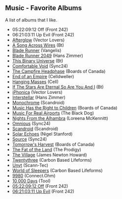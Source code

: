 ## Music - Favorite Albums

A list of albums that I like.

- 05:22:09:12 Off (Front 242)
- 06:21:03:11 Up Evil (Front 242)
- [Afterglow](https://amzn.to/2FdkCT9) (Vector Lovers)
- [A Song Across Wires](https://amzn.to/2Dy5FcJ) (Bt)
- [Blade Runner](https://amzn.to/2AYqHPh) (Vangelis)
- [Blade Runner 2049](https://amzn.to/2RLqd4L) (Hans Zimmer)
- [This Binary Universe](https://amzn.to/2RO8d9I) (Bt)
- [Comfortable Void](https://amzn.to/2Dx76It) (Sync24)
- [The Campfire Headphase](https://amzn.to/2FjQ8z1) (Boards of Canada)
- [End of an Empire](https://amzn.to/2RLoufN) (Celldweller)
- [Hanging Masses](https://amzn.to/2FgulZ8) (Cell)
- [If The Stars Are Eternal So Are You And I](https://amzn.to/2AYpVBR) (Bt)
- [iPhonica](https://amzn.to/2RLHeM4) (Vector Lovers)
- [Interstellar](https://amzn.to/2Dfm98E) (Hans Zimmer)
- [Monochrome](https://amzn.to/2OzHfRb) (Scandroid)
- [Music Has the Right to Children](https://amzn.to/2OFoCeG) (Boards of Canada)
- [Music For Real Airports](https://amzn.to/2RQ3uoc) (The Black Dog)
- [Nights From the Alhambra](https://amzn.to/2DymR22) (Loreena McKennitt)
- [Omnious](https://amzn.to/2FilI0h) (Sync24)
- [Scandroid](https://amzn.to/2AZ3xbO) (Scandroid)
- [Solar Echoes](https://amzn.to/2RQKciz) (Nigel Stanford)
- [Source](https://amzn.to/2DB5ddK) (Sync24)
- [Tomorrow's Harvest](https://amzn.to/2DyQCQk) (Boards of Canada)
- [The Fat of the Land](https://amzn.to/2ROUsYC) (The Prodigy)
- [The Village](https://amzn.to/2FfEFQZ) (James Newton Howard)
- [Twentythree](https://amzn.to/2AYDqSd) (Carbon Based Lifeforms)
- [Unyt](https://amzn.to/2Dexgie) (Scann-Tec)
- [World of Sleepers](https://amzn.to/2DzPSdH) (Carbon Based Lifeforms)
- [9980](https://amzn.to/2z2F1EW) (Connect.Ohm)
- [10,000 Days](https://amzn.to/2RQTc7n) (Tool)
- [05:22:09:12 Off](https://amzn.to/2DxXygp) (Front 242)
- [06:21:03:11 Up Evil](https://amzn.to/2ODcJG7) (Front 242)




